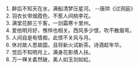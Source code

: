 1. 醉后不知天在水，满船清梦压星河。 --唐珙《过洞庭》
2. 羽衣长带烟霞色，不惹人间桃李花。
3. 满堂花醉三千客，一剑霜寒十里州。
4. 爱他明月好，憔悴也相关。西风多少恨，吹不散眉弯。
5. 人间自是有情痴，此恨不关风与月。
6. 休对故人思故国，且将新火试新茶。诗酒趁年华。
7. 觉后不知明月上，满身花影倩人扶。
8. 万一禅关砉然破，美人如玉剑如虹。